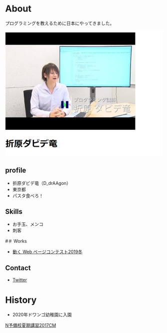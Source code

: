 # About
プログラミングを教えるために日本にやってきました。

![自分の写真](cap.png)

## profile
- 折原ダビデ竜（D_drAAgon）
- 東京都
- パスタ食べろ！

## Skills
- お手玉、メンコ
- 刺客

#＃ Works
- [動く Web ページコンテスト2019冬](https://progedu.github.io/web-contests/webcontest2019-winter/)

## Contact
- [Twitter](https://twitter.com/D_drAAgon)

# History
- 2020年ドワンゴ幼稚園に入園

<script type="application/javascript" src="https://embed.nicovideo.jp/watch/1500362884/script?w=640&h=360"></script><noscript><a href="https://www.nicovideo.jp/watch/1500362884">N予備校夏期講習2017CM</a></noscript>
